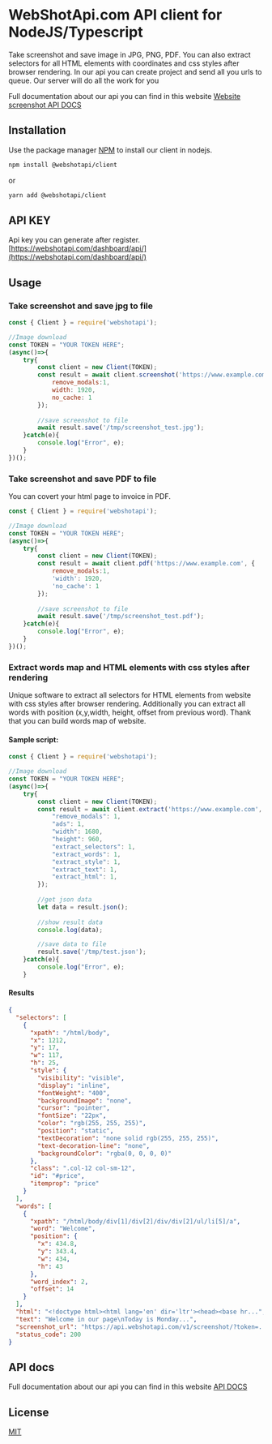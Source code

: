 # WebShotApi.com API client for NodeJS/Typescript

Take screenshot and save image in JPG, PNG, PDF. You can also extract selectors for all HTML elements with coordinates and css styles after browser rendering.
In our api you can create project and send all you urls to queue. Our server will do all the work for you

Full documentation about our api you can find in this website [Website screenshot API DOCS](https://webshotapi.com/docs/)

## Installation

Use the package manager [NPM](https://www.npmjs.com/package/webshotapi) to install our client in nodejs.

```bash
npm install @webshotapi/client
```

or

```sh
yarn add @webshotapi/client
```


## API KEY
Api key you can generate after register.
[https://webshotapi.com/dashboard/api/](https://webshotapi.com/dashboard/api/)

## Usage

### Take screenshot and save jpg to file
```javascript
const { Client } = require('webshotapi');

//Image download
const TOKEN = "YOUR TOKEN HERE";
(async()=>{
    try{
        const client = new Client(TOKEN);
        const result = await client.screenshot('https://www.example.com', 'jpg', {
            remove_modals:1,
            width: 1920,
            no_cache: 1
        });
        
        //save screenshot to file
        await result.save('/tmp/screenshot_test.jpg');
    }catch(e){
        console.log("Error", e);
    }
})();
```

### Take screenshot and save PDF to file
You can covert your html page to invoice in PDF.
```javascript
const { Client } = require('webshotapi');

//Image download
const TOKEN = "YOUR TOKEN HERE";
(async()=>{
    try{
        const client = new Client(TOKEN);
        const result = await client.pdf('https://www.example.com', {
            remove_modals:1,
            'width': 1920,
            'no_cache': 1
        });
        
        //save screenshot to file
        await result.save('/tmp/screenshot_test.pdf');
    }catch(e){
        console.log("Error", e);
    }
})();
```

### Extract words map and HTML elements with css styles after rendering
Unique software to extract all selectors for HTML elements from website with css styles after browser rendering. Additionally you can extract all words with position (x,y,width, height, offset from previous word). Thank that you can build words map of website.

#### Sample script:
```javascript
const { Client } = require('webshotapi');

//Image download
const TOKEN = "YOUR TOKEN HERE";
(async()=>{
    try{
        const client = new Client(TOKEN);
        const result = await client.extract('https://www.example.com', {
            "remove_modals": 1,
            "ads": 1,
            "width": 1680,
            "height": 960,
            "extract_selectors": 1,
            "extract_words": 1,
            "extract_style": 1,
            "extract_text": 1,
            "extract_html": 1,
        });
        
        //get json data
        let data = result.json();
        
        //show result data
        console.log(data);

        //save data to file
        result.save('/tmp/test.json');
    }catch(e){
        console.log("Error", e);
    }
```
#### Results

```json
{
  "selectors": [
    {
      "xpath": "/html/body",
      "x": 1212,
      "y": 17,
      "w": 117,
      "h": 25,
      "style": {
        "visibility": "visible",
        "display": "inline",
        "fontWeight": "400",
        "backgroundImage": "none",
        "cursor": "pointer",
        "fontSize": "22px",
        "color": "rgb(255, 255, 255)",
        "position": "static",
        "textDecoration": "none solid rgb(255, 255, 255)",
        "text-decoration-line": "none",
        "backgroundColor": "rgba(0, 0, 0, 0)"
      },
      "class": ".col-12 col-sm-12",
      "id": "#price",
      "itemprop": "price"
    }
  ],
  "words": [
    {
      "xpath": "/html/body/div[1]/div[2]/div/div[2]/ul/li[5]/a",
      "word": "Welcome",
      "position": {
        "x": 434.8,
        "y": 343.4,
        "w": 434,
        "h": 43
      },
      "word_index": 2,
      "offset": 14
    }
  ],
  "html": "<!doctype html><html lang='en' dir='ltr'><head><base hr...",
  "text": "Welcome in our page\nToday is Monday...",
  "screenshot_url": "https://api.webshotapi.com/v1/screenshot/?token=....&width=1920&height=960",
  "status_code": 200
}

```

## API docs
Full documentation about our api you can find in this website [API DOCS](https://webshotapi.com/docs/)


## License
[MIT](https://choosealicense.com/licenses/mit/)